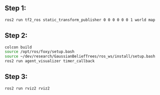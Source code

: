 ## Step 1: 

```bash
ros2 run tf2_ros static_transform_publisher 0 0 0 0 0 0 1 world map
```

## Step 2: 

```bash
colcon build
source /opt/ros/foxy/setup.bash
source ~/dev/research/GaussianBeliefTrees/ros_ws/install/setup.bash
ros2 run agent_visualizer timer_callback
```

## Step 3:
```bash
ros2 run rviz2 rviz2
```